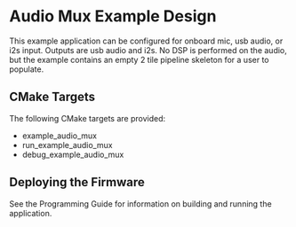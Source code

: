 # Audio Mux Example Design

This example application can be configured for onboard mic, usb audio, or i2s input.  Outputs are usb audio and i2s.  No DSP is performed on the audio, but the example contains an empty 2 tile pipeline skeleton for a user to populate.

## CMake Targets

The following CMake targets are provided:

- example_audio_mux
- run_example_audio_mux
- debug_example_audio_mux

## Deploying the Firmware

See the Programming Guide for information on building and running the application.
